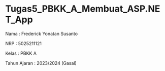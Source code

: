 # Tugas5_PBKK_A_Membuat_ASP.NET_App
Nama           : Frederick Yonatan Susanto

NRP            : 5025211121

Kelas          : PBKK A

Tahun Ajaran   : 2023/2024 (Gasal)
